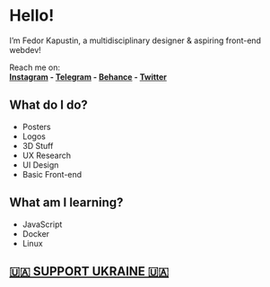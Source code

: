 # Hello!
I’m Fedor Kapustin, a multidisciplinary designer & aspiring front-end webdev!

Reach me on: \
**[Instagram](https://instagram.com/aersdsgn) - [Telegram](https://t.me/aersdesign) - [Behance](https://behance.net/aersdsgn) - [Twitter](https://twitter.com/aersdsgn)**

## What do I do?
- Posters 
- Logos
- 3D Stuff
- UX Research
- UI Design
- Basic Front-end
## What am I learning? 
- JavaScript 
- Docker
- Linux

## [🇺🇦 SUPPORT UKRAINE 🇺🇦](https://github.com/bgruening/awesome-ukraine-support)

